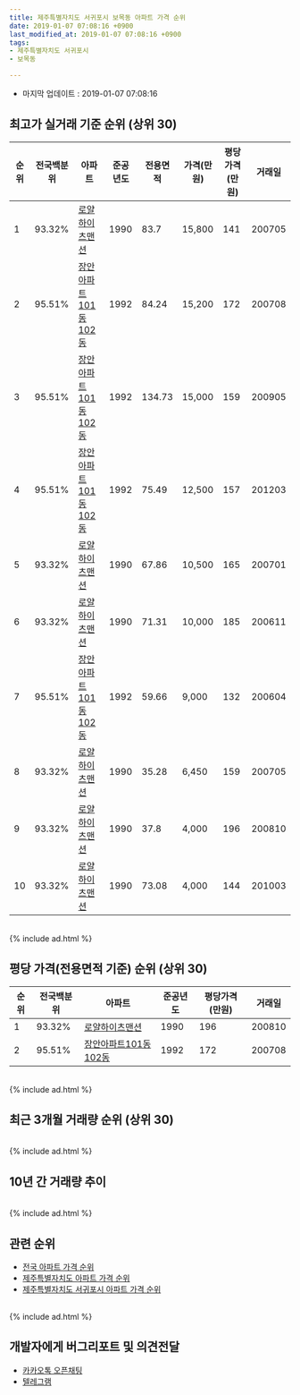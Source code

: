 ```yaml
---
title: 제주특별자치도 서귀포시 보목동 아파트 가격 순위
date: 2019-01-07 07:08:16 +0900
last_modified_at: 2019-01-07 07:08:16 +0900
tags:
- 제주특별자치도 서귀포시
- 보목동

---
```


* 마지막 업데이트 : 2019-01-07 07:08:16

## 최고가 실거래 기준 순위 (상위 30)


|순위|전국백분위|아파트|준공년도|전용면적|가격(만원)|평당가격(만원)|거래일|
|---|---|---|---|---|---|---|---|
|1|93.32%|[로얄하이츠맨션](https://search.naver.com/search.naver?query=%EC%A0%9C%EC%A3%BC%ED%8A%B9%EB%B3%84%EC%9E%90%EC%B9%98%EB%8F%84+%EC%84%9C%EA%B7%80%ED%8F%AC%EC%8B%9C+%EB%B3%B4%EB%AA%A9%EB%8F%99+%EB%A1%9C%EC%96%84%ED%95%98%EC%9D%B4%EC%B8%A0%EB%A7%A8%EC%85%98)|1990|83.7|15,800|141|200705|
|2|95.51%|[장안아파트101동102동](https://search.naver.com/search.naver?query=%EC%A0%9C%EC%A3%BC%ED%8A%B9%EB%B3%84%EC%9E%90%EC%B9%98%EB%8F%84+%EC%84%9C%EA%B7%80%ED%8F%AC%EC%8B%9C+%EB%B3%B4%EB%AA%A9%EB%8F%99+%EC%9E%A5%EC%95%88%EC%95%84%ED%8C%8C%ED%8A%B8101%EB%8F%99102%EB%8F%99)|1992|84.24|15,200|172|200708|
|3|95.51%|[장안아파트101동102동](https://search.naver.com/search.naver?query=%EC%A0%9C%EC%A3%BC%ED%8A%B9%EB%B3%84%EC%9E%90%EC%B9%98%EB%8F%84+%EC%84%9C%EA%B7%80%ED%8F%AC%EC%8B%9C+%EB%B3%B4%EB%AA%A9%EB%8F%99+%EC%9E%A5%EC%95%88%EC%95%84%ED%8C%8C%ED%8A%B8101%EB%8F%99102%EB%8F%99)|1992|134.73|15,000|159|200905|
|4|95.51%|[장안아파트101동102동](https://search.naver.com/search.naver?query=%EC%A0%9C%EC%A3%BC%ED%8A%B9%EB%B3%84%EC%9E%90%EC%B9%98%EB%8F%84+%EC%84%9C%EA%B7%80%ED%8F%AC%EC%8B%9C+%EB%B3%B4%EB%AA%A9%EB%8F%99+%EC%9E%A5%EC%95%88%EC%95%84%ED%8C%8C%ED%8A%B8101%EB%8F%99102%EB%8F%99)|1992|75.49|12,500|157|201203|
|5|93.32%|[로얄하이츠맨션](https://search.naver.com/search.naver?query=%EC%A0%9C%EC%A3%BC%ED%8A%B9%EB%B3%84%EC%9E%90%EC%B9%98%EB%8F%84+%EC%84%9C%EA%B7%80%ED%8F%AC%EC%8B%9C+%EB%B3%B4%EB%AA%A9%EB%8F%99+%EB%A1%9C%EC%96%84%ED%95%98%EC%9D%B4%EC%B8%A0%EB%A7%A8%EC%85%98)|1990|67.86|10,500|165|200701|
|6|93.32%|[로얄하이츠맨션](https://search.naver.com/search.naver?query=%EC%A0%9C%EC%A3%BC%ED%8A%B9%EB%B3%84%EC%9E%90%EC%B9%98%EB%8F%84+%EC%84%9C%EA%B7%80%ED%8F%AC%EC%8B%9C+%EB%B3%B4%EB%AA%A9%EB%8F%99+%EB%A1%9C%EC%96%84%ED%95%98%EC%9D%B4%EC%B8%A0%EB%A7%A8%EC%85%98)|1990|71.31|10,000|185|200611|
|7|95.51%|[장안아파트101동102동](https://search.naver.com/search.naver?query=%EC%A0%9C%EC%A3%BC%ED%8A%B9%EB%B3%84%EC%9E%90%EC%B9%98%EB%8F%84+%EC%84%9C%EA%B7%80%ED%8F%AC%EC%8B%9C+%EB%B3%B4%EB%AA%A9%EB%8F%99+%EC%9E%A5%EC%95%88%EC%95%84%ED%8C%8C%ED%8A%B8101%EB%8F%99102%EB%8F%99)|1992|59.66|9,000|132|200604|
|8|93.32%|[로얄하이츠맨션](https://search.naver.com/search.naver?query=%EC%A0%9C%EC%A3%BC%ED%8A%B9%EB%B3%84%EC%9E%90%EC%B9%98%EB%8F%84+%EC%84%9C%EA%B7%80%ED%8F%AC%EC%8B%9C+%EB%B3%B4%EB%AA%A9%EB%8F%99+%EB%A1%9C%EC%96%84%ED%95%98%EC%9D%B4%EC%B8%A0%EB%A7%A8%EC%85%98)|1990|35.28|6,450|159|200705|
|9|93.32%|[로얄하이츠맨션](https://search.naver.com/search.naver?query=%EC%A0%9C%EC%A3%BC%ED%8A%B9%EB%B3%84%EC%9E%90%EC%B9%98%EB%8F%84+%EC%84%9C%EA%B7%80%ED%8F%AC%EC%8B%9C+%EB%B3%B4%EB%AA%A9%EB%8F%99+%EB%A1%9C%EC%96%84%ED%95%98%EC%9D%B4%EC%B8%A0%EB%A7%A8%EC%85%98)|1990|37.8|4,000|196|200810|
|10|93.32%|[로얄하이츠맨션](https://search.naver.com/search.naver?query=%EC%A0%9C%EC%A3%BC%ED%8A%B9%EB%B3%84%EC%9E%90%EC%B9%98%EB%8F%84+%EC%84%9C%EA%B7%80%ED%8F%AC%EC%8B%9C+%EB%B3%B4%EB%AA%A9%EB%8F%99+%EB%A1%9C%EC%96%84%ED%95%98%EC%9D%B4%EC%B8%A0%EB%A7%A8%EC%85%98)|1990|73.08|4,000|144|201003|


<br>
{% include ad.html %}
<br>

## 평당 가격(전용면적 기준) 순위 (상위 30)


|순위|전국백분위|아파트|준공년도|평당가격(만원)|거래일|
|---|---|---|---|---|---|
|1|93.32%|[로얄하이츠맨션](https://search.naver.com/search.naver?query=%EC%A0%9C%EC%A3%BC%ED%8A%B9%EB%B3%84%EC%9E%90%EC%B9%98%EB%8F%84+%EC%84%9C%EA%B7%80%ED%8F%AC%EC%8B%9C+%EB%B3%B4%EB%AA%A9%EB%8F%99+%EB%A1%9C%EC%96%84%ED%95%98%EC%9D%B4%EC%B8%A0%EB%A7%A8%EC%85%98)|1990|196|200810|
|2|95.51%|[장안아파트101동102동](https://search.naver.com/search.naver?query=%EC%A0%9C%EC%A3%BC%ED%8A%B9%EB%B3%84%EC%9E%90%EC%B9%98%EB%8F%84+%EC%84%9C%EA%B7%80%ED%8F%AC%EC%8B%9C+%EB%B3%B4%EB%AA%A9%EB%8F%99+%EC%9E%A5%EC%95%88%EC%95%84%ED%8C%8C%ED%8A%B8101%EB%8F%99102%EB%8F%99)|1992|172|200708|


<br>
{% include ad.html %}
<br>

## 최근 3개월 거래량 순위 (상위 30)


<div style="width:100%;">
    <canvas id="deal_count_ranking" height="250"></canvas>
</div>


<script>
new Chart(document.getElementById("deal_count_ranking"), {
    type: 'horizontalBar',
    data: {
        labels: ['장안아파트101동102동'],
        datasets: [{
            label: '실거래 수',
            data: [1],
            borderColor: "rgba(255, 0, 128, 1)",
            backgroundColor: "rgba(255, 0, 128, 0.5)",
            fill: false,
        }]
    },
    options: {
        responsive: true,
        title: {
            display: true,
            text: '최근 3개월 거래량 순위'
        },
        tooltips: {
            mode: 'index',
            intersect: false,
            callbacks: {
                title: function(tooltipItems, data) {
                    return "실거래 수:";
                },
                label: function(tooltipItem, data) {
                    return data.labels[tooltipItem.index] + ": " + tooltipItem.xLabel;
                }
            }
        },
        hover: {
            mode: 'nearest',
            intersect: true
        },
        scales: {
            xAxes: [{
                display: true,
                scaleLabel: {
                    display: true,
                    labelString: '실거래 수'
                },
                ticks: {
                    suggestedMin: 0,
                }
            }],
            yAxes: [{
                display: true,
                ticks: {
                    autoSkip: false,
                    callback: function(value, index, values) {
                        if (value.length > 15)
                            return value.substr(0, 13) + "...";
                        else
                            return value;
                    }
                },
                scaleLabel: {
                    display: false,
                }
            }]
        }
    }
});

</script>


<br>
{% include ad.html %}
<br>

## 10년 간 거래량 추이


<div style="width:100%;">
    <canvas id="deal_progress" height="250"></canvas>
</div>

<script>
new Chart(document.getElementById("deal_progress"), {
    type: 'line',
    data: {
        labels: ['200901','200902','200903','200904','200905','200906','200907','200908','200909','200910','200911','200912','201001','201002','201003','201004','201005','201006','201007','201008','201009','201010','201011','201012','201101','201102','201103','201104','201105','201106','201107','201108','201109','201110','201111','201112','201201','201202','201203','201204','201205','201206','201207','201208','201209','201210','201211','201212','201301','201302','201303','201304','201305','201306','201307','201308','201309','201310','201311','201312','201401','201402','201403','201404','201405','201406','201407','201408','201409','201410','201411','201412','201501','201502','201503','201504','201505','201506','201507','201508','201509','201510','201511','201512','201601','201602','201603','201604','201605','201606','201607','201608','201609','201610','201611','201612','201701','201702','201703','201704','201705','201706','201707','201708','201709','201710','201711','201712','201801','201802','201803','201804','201805','201806','201807','201808','201809','201810','201811','201812','201901'],
        datasets: [{
            label: '실거래 수',
            pointRadius: 1,
            data: [1, 1, 2, 0, 1, 1, 0, 0, 1, 0, 1, 1, 1, 2, 2, 3, 1, 2, 1, 0, 0, 1, 0, 4, 2, 2, 1, 0, 0, 0, 2, 0, 0, 1, 0, 2, 0, 0, 2, 0, 0, 2, 0, 1, 1, 0, 0, 4, 1, 1, 0, 1, 1, 1, 0, 1, 0, 0, 0, 0, 1, 0, 1, 0, 2, 0, 0, 0, 1, 3, 0, 0, 0, 2, 2, 2, 0, 0, 0, 0, 2, 4, 2, 0, 0, 0, 1, 0, 0, 1, 1, 0, 1, 0, 1, 1, 0, 0, 0, 0, 0, 0, 0, 2, 1, 1, 1, 2, 2, 0, 2, 1, 0, 0, 0, 0, 0, 1, 0, 1, 0],
            borderColor: "rgba(255, 201, 14, 1)",
            backgroundColor: "rgba(255, 201, 14, 0.5)",
            fill: true,
        }]
    },
    options: {
        responsive: true,
        title: {
            display: true,
            text: '10년간 거래량 추이'
        },
        tooltips: {
            mode: 'index',
            intersect: false,
        },
        hover: {
            mode: 'nearest',
            intersect: true
        },
        scales: {
            xAxes: [{
                display: true,
                scaleLabel: {
                    display: true,
                    labelString: '년/월'
                }
            }],
            yAxes: [{
                display: true,
                ticks: {
                    suggestedMin: 0,
                },
                scaleLabel: {
                    display: true,
                    labelString: '실거래 수'
                }
            }]
        }
    }
});

</script>


<br>
{% include ad.html %}
<br>

## 관련 순위

- [전국 아파트 가격 순위](https://inasie.github.io/apt-ranking/전국)
- [제주특별자치도 아파트 가격 순위](https://inasie.github.io/apt-ranking/제주특별자치도)
- [제주특별자치도 서귀포시 아파트 가격 순위](https://inasie.github.io/apt-ranking/제주특별자치도-서귀포시)


<br>
{% include ad.html %}
<br>

## 개발자에게 버그리포트 및 의견전달

- [카카오톡 오픈채팅](https://open.kakao.com/o/gLJUAP4)
- [텔레그램](https://t.me/inasie)

